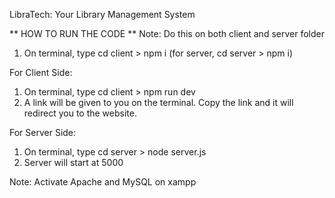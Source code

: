 LibraTech: Your Library Management System

** HOW TO RUN THE CODE **
Note: Do this on both client and server folder
1. On terminal, type cd client > npm i (for server, cd server > npm i)

For Client Side:
1. On terminal, type cd client > npm run dev
2. A link will be given to you on the terminal. Copy the link and it will redirect you to the website.

For Server Side:
1. On terminal, type cd server > node server.js
2. Server will start at 5000

Note: Activate Apache and MySQL on xampp
